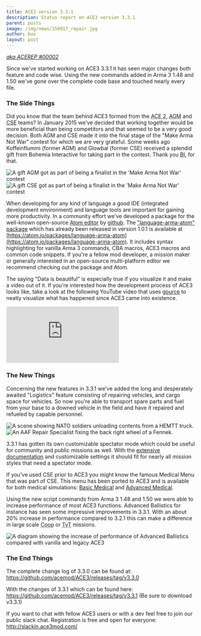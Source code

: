 ```yaml
---
title: ACE3 version 3.3.1
description: Status report on ACE3 version 3.3.1
parent: posts
image: /img/news/150917_repair.jpg
author: bux
layout: post
---
```


[*aka ACEREP #00002*](https://twitter.com/Arma3official/status/644466498518581248)

Since we've started working on ACE3 3.3.1 it has seen major changes both feature and code wise. Using the new commands added in Arma 3 1.48 and 1.50 we've gone over the complete code base and touched nearly every file.

<!--more-->


### The Side Things

Did you know that the team behind ACE3 formed from the <abbr title="Advanced Combat Environment 2">ACE 2</abbr>, <abbr title="Authentic Gameplay Modification">AGM</abbr> and <abbr title="Combat Space Enhancement">CSE</abbr> teams? In January 2015 we've decided that working together would be more beneficial than being competitors and that seemed to be a very good decision. Both AGM and CSE made it into the final stage of the "Make Arma Not War" contest for which we are very grateful. Some weeks ago Koffeinflummi (former AGM) and Glowbal (former CSE) received a splendid gift from Bohemia Interactive for taking part in the contest. Thank you <abbr title="Bohemia Interactive">BI</abbr>, for that.

<div class="row">
    <div class="small-12 medium-6 columns">
        <img src="{{site.productionUrl}}/img/news/150917_agmgift.jpg" alt="A gift AGM got as part of being a finalist in the 'Make Arma Not War' contest"/>
    </div>
    <div class="small-12 medium-6 columns">
        <img src="{{site.productionUrl}}/img/news/150917_csegift.jpg" alt="A gift CSE got as part of being a finalist in the 'Make Arma Not War' contest"/>
    </div>
</div>

When developing for any kind of language a good IDE (integrated development environment) and language tools are important for gaining more productivity. In a community effort we've developed a package for the well-known open-source [Atom editor](https://atom.io/) by [github](https://github.com/). The ["language-arma-atom" package](https://atom.io/packages/language-arma-atom) which has already been released in version 1.0.1 is available at [https://atom.io/packages/language-arma-atom](https://atom.io/packages/language-arma-atom). It includes syntax highlighting for vanilla Arma 3 commands, CBA macros, ACE3 macros and common code snippets. If you're a fellow mod developer, a mission maker or generally interested in an open-source multi-platform editor we recommend checking out the package and Atom.

The saying "Data is beautiful" is especially true if you visualize it and make a video out of it. If you're interested how the development process of ACE3 looks like, take a look at the following YouTube video that uses [gource](https://code.google.com/p/gource/) to neatly visualize what has happened since ACE3 came into existence.

<div class="row">
    <div class="small-12 columns">
        <div class="videoWrapper">
            <iframe src="https://www.youtube.com/embed/CKO2PLgj1Vw?rel=0" frameborder="0" allowfullscreen></iframe>
        </div>
    </div>
</div>

### The New Things

Concerning the new features in 3.3.1 we've added the long and desperately awaited "Logistics" feature consisting of repairing vehicles, and cargo space for vehicles. So now you're able to transport spare parts and fuel from your base to a downed vehicle in the field and have it repaired and refueled by capable personnel.

<div class="row">
    <div class="small-12 medium-6 columns">
        <img src="{{site.productionUrl}}/img/news/150917_cargo.jpg" alt="A scene showing NATO soldiers unloading contents from a HEMTT truck."/>
    </div>
    <div class="small-12 medium-6 columns">
        <img src="{{site.productionUrl}}/img/news/150917_repair.jpg" alt="An AAF Repair Specialist fixing the back right wheel of a Fennek."/>
    </div>
</div>

3.3.1 has gotten its own customizable spectator mode which could be useful for community and public missions as well. With the [extensive documentation]({{site.productionUrl}}/wiki/feature/spectator.html) and customizable settings it should fit for nearly all mission styles that need a spectator mode.

If you've used CSE prior to ACE3 you might know the famous Medical Menu that was part of CSE. This menu has been ported to ACE3 and is available for both medical simulations: [Basic Medical]({{site.productionUrl}}/wiki/feature/medical-system.html#1-1-basic-medical) and [Advanced Medical]({{site.productionUrl}}/wiki/feature/medical-system.html#1-3-advanced-medical).

Using the new script commands from Arma 3 1.48 and 1.50 we were able to increase performance of most ACE3 functions. Advanced Ballistics for instance has seen some impressive improvements in 3.3.1. With an about 20% increase in performance compared to 3.2.1 this can make a difference in large scale <abbr title="Cooperative">Coop</abbr> or <abbr title="Team versus Team">TvT</abbr> missions.

<div class="row">
    <div class="small-12 columns">
        <img src="{{site.productionUrl}}/img/news/150917_abPerf.png" alt="A diagram showing the increase of performance of Advanced Ballistics compared with vanilla and legacy ACE3"/>
    </div>
</div>

### The End Things

The complete change log of 3.3.0 can be found at:
https://github.com/acemod/ACE3/releases/tag/v3.3.0

With the changes of 3.3.1 which can be found here:
https://github.com/acemod/ACE3/releases/tag/v3.3.1 (Be sure to download v3.3.1)

If you want to chat with fellow ACE3 users or with a dev feel free to join our public slack chat. Registration is free and open for everyone: http://slackin.ace3mod.com/
